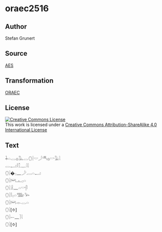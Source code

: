# oraec2516

## Author

Stefan Grunert

## Source

[AES](https://github.com/simondschweitzer/aes)

## Transformation

[ORAEC](https://oraec.github.io/)

## License

<a rel="license" href="http://creativecommons.org/licenses/by-sa/4.0/"><img alt="Creative Commons License" style="border-width:0" src="https://i.creativecommons.org/l/by-sa/4.0/88x31.png" /></a><br />This work is licensed under a <a rel="license" href="http://creativecommons.org/licenses/by-sa/4.0/">Creative Commons Attribution-ShareAlike 4.0 International License</a>

## Text

𓇓𓏏𓂋𓐍𓅓𓂋𓂘𓍛𓎟𓌳𓄪𓐍𓎡𓄿𓇋<br>
𓂋𓂝𓎛𓎿𓊃𓇋𓇋<br>
𓂘𓍛�𓊪𓈖𓌳𓐙𓏏𓂝<br>
𓂘𓍛𓋞𓊵𓊪𓏏<br>
𓂘𓍛𓏎𓈖𓏏𓎡𓋴<br>
𓂘𓍛𓎛𓊪𓏏𓅢𓅨<br>
𓂘𓍛𓋞𓁹𓂋𓏏<br>
𓂘𓍛[⯑]<br>
𓂘𓍛𓍿𓈖𓍘𓇋<br>
𓂘𓍛[⯑]<br>
